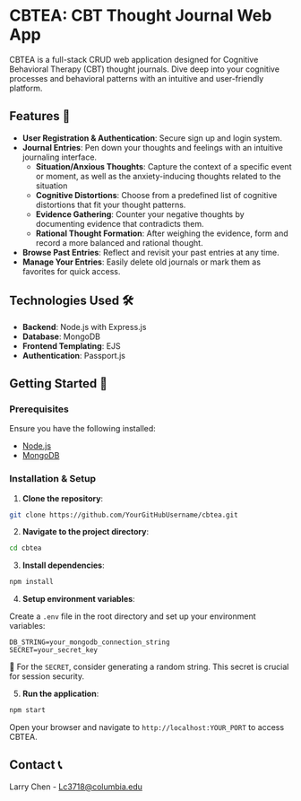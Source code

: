 # CBTEA: CBT Thought Journal Web App

CBTEA is a full-stack CRUD web application designed for Cognitive Behavioral Therapy (CBT) thought journals. Dive deep into your cognitive processes and behavioral patterns with an intuitive and user-friendly platform.


## Features 🌟

- **User Registration & Authentication**: Secure sign up and login system.
- **Journal Entries**: Pen down your thoughts and feelings with an intuitive journaling interface.
  - **Situation/Anxious Thoughts**: Capture the context of a specific event or moment, as well as the anxiety-inducing thoughts related to the situation
  - **Cognitive Distortions**: Choose from a predefined list of cognitive distortions that fit your thought patterns.
  - **Evidence Gathering**: Counter your negative thoughts by documenting evidence that contradicts them.
  - **Rational Thought Formation**: After weighing the evidence, form and record a more balanced and rational thought.
- **Browse Past Entries**: Reflect and revisit your past entries at any time.
- **Manage Your Entries**: Easily delete old journals or mark them as favorites for quick access.

## Technologies Used 🛠️

- **Backend**: Node.js with Express.js
- **Database**: MongoDB
- **Frontend Templating**: EJS
- **Authentication**: Passport.js
  
## Getting Started 🚀

### Prerequisites

Ensure you have the following installed:

- [Node.js](https://nodejs.org/)
- [MongoDB](https://www.mongodb.com/try/download/community)

### Installation & Setup

1. **Clone the repository**:
```bash
git clone https://github.com/YourGitHubUsername/cbtea.git
```

2. **Navigate to the project directory**:
```bash
cd cbtea
```

3. **Install dependencies**:
```bash
npm install
```

4. **Setup environment variables**:

Create a `.env` file in the root directory and set up your environment variables:

```
DB_STRING=your_mongodb_connection_string
SECRET=your_secret_key
```

🔐 For the `SECRET`, consider generating a random string. This secret is crucial for session security.

5. **Run the application**:
```bash
npm start
```

Open your browser and navigate to `http://localhost:YOUR_PORT` to access CBTEA.

## Contact 📞

Larry Chen - Lc3718@columbia.edu
